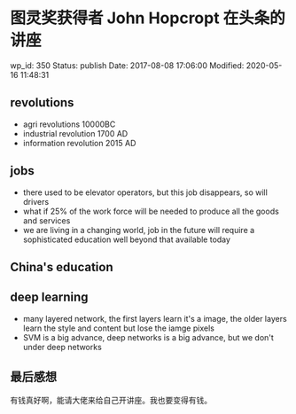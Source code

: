 # 图灵奖获得者 John Hopcropt 在头条的讲座

wp_id: 350
Status: publish
Date: 2017-08-08 17:06:00
Modified: 2020-05-16 11:48:31

## revolutions

- agri revolutions 10000BC
- industrial revolution 1700 AD
- information revolution 2015 AD

## jobs

- there used to be elevator operators, but this job disappears, so will drivers
- what if 25% of the work force will be needed to produce all the goods and services
- we are living in a changing world, job in the future will require a sophisticated education well beyond that available today

## China's education

## deep learning

- many layered network, the first layers learn it's a image, the older layers learn the style and content but lose the iamge pixels
- SVM is a big advance, deep networks is a big advance, but we don't under deep networks

## 最后感想

有钱真好啊，能请大佬来给自己开讲座。我也要变得有钱。